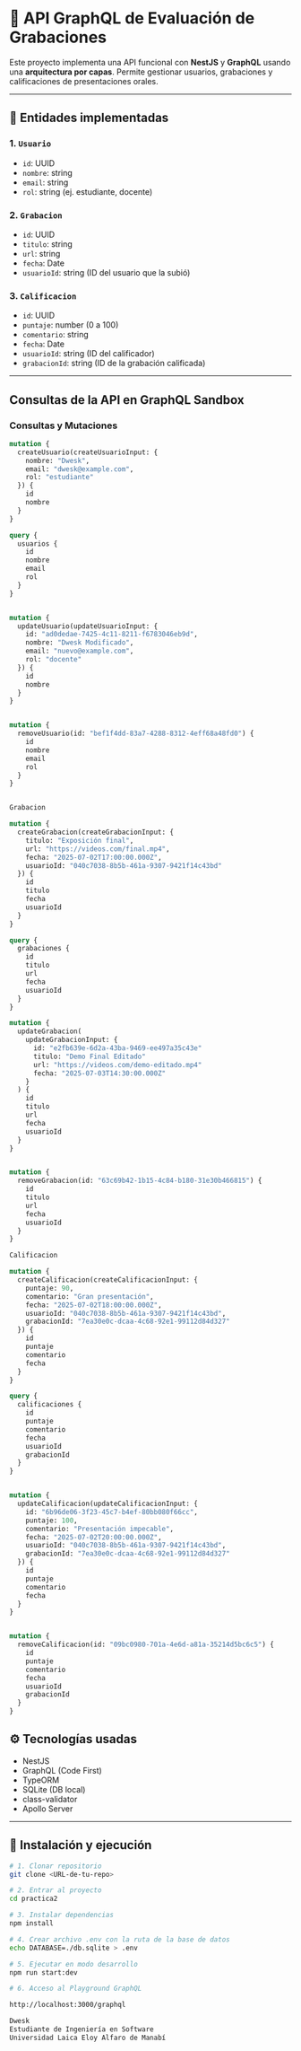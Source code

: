 # 🎯 API GraphQL de Evaluación de Grabaciones

Este proyecto implementa una API funcional con **NestJS** y **GraphQL** usando una **arquitectura por capas**. Permite gestionar usuarios, grabaciones y calificaciones de presentaciones orales.

---

## 📌 Entidades implementadas

### 1. `Usuario`
- `id`: UUID
- `nombre`: string
- `email`: string
- `rol`: string (ej. estudiante, docente)

### 2. `Grabacion`
- `id`: UUID
- `titulo`: string
- `url`: string
- `fecha`: Date
- `usuarioId`: string (ID del usuario que la subió)

### 3. `Calificacion`
- `id`: UUID
- `puntaje`: number (0 a 100)
- `comentario`: string
- `fecha`: Date
- `usuarioId`: string (ID del calificador)
- `grabacionId`: string (ID de la grabación calificada)

---
## Consultas de la API en GraphQL Sandbox
### Consultas y Mutaciones

```graphql
mutation {
  createUsuario(createUsuarioInput: {
    nombre: "Dwesk",
    email: "dwesk@example.com",
    rol: "estudiante"
  }) {
    id
    nombre
  }
}

query {
  usuarios {
    id
    nombre
    email
    rol
  }
}


mutation {
  updateUsuario(updateUsuarioInput: {
    id: "ad0dedae-7425-4c11-8211-f6783046eb9d",
    nombre: "Dwesk Modificado",
    email: "nuevo@example.com",
    rol: "docente"
  }) {
    id
    nombre
  }
}


mutation {
  removeUsuario(id: "bef1f4dd-83a7-4288-8312-4eff68a48fd0") {
    id
    nombre
    email
    rol
  }
}


Grabacion 

mutation {
  createGrabacion(createGrabacionInput: {
    titulo: "Exposición final",
    url: "https://videos.com/final.mp4",
    fecha: "2025-07-02T17:00:00.000Z",
    usuarioId: "040c7038-8b5b-461a-9307-9421f14c43bd"
  }) {
    id
    titulo
    fecha
    usuarioId
  }
}

query {
  grabaciones {
    id
    titulo
    url
    fecha
    usuarioId
  }
}

mutation {
  updateGrabacion(
    updateGrabacionInput: {
      id: "e2fb639e-6d2a-43ba-9469-ee497a35c43e"
      titulo: "Demo Final Editado"
      url: "https://videos.com/demo-editado.mp4"
      fecha: "2025-07-03T14:30:00.000Z"
    }
  ) {
    id
    titulo
    url
    fecha
    usuarioId
  }
}


mutation {
  removeGrabacion(id: "63c69b42-1b15-4c84-b180-31e30b466815") {
    id
    titulo
    url
    fecha
    usuarioId
  }
}

Calificacion 

mutation {
  createCalificacion(createCalificacionInput: {
    puntaje: 90,
    comentario: "Gran presentación",
    fecha: "2025-07-02T18:00:00.000Z",
    usuarioId: "040c7038-8b5b-461a-9307-9421f14c43bd",
    grabacionId: "7ea30e0c-dcaa-4c68-92e1-99112d84d327"
  }) {
    id
    puntaje
    comentario
    fecha
  }
}

query {
  calificaciones {
    id
    puntaje
    comentario
    fecha
    usuarioId
    grabacionId
  }
}


mutation {
  updateCalificacion(updateCalificacionInput: {
    id: "6b96de06-3f23-45c7-b4ef-80bb080f66cc",
    puntaje: 100,
    comentario: "Presentación impecable",
    fecha: "2025-07-02T20:00:00.000Z",
    usuarioId: "040c7038-8b5b-461a-9307-9421f14c43bd",
    grabacionId: "7ea30e0c-dcaa-4c68-92e1-99112d84d327"
  }) {
    id
    puntaje
    comentario
    fecha
  }
}


mutation {
  removeCalificacion(id: "09bc0980-701a-4e6d-a81a-35214d5bc6c5") {
    id
    puntaje
    comentario
    fecha
    usuarioId
    grabacionId
  }
}

```

## ⚙️ Tecnologías usadas

- NestJS
- GraphQL (Code First)
- TypeORM
- SQLite (DB local)
- class-validator
- Apollo Server

---

## 🚀 Instalación y ejecución

```bash
# 1. Clonar repositorio
git clone <URL-de-tu-repo>

# 2. Entrar al proyecto
cd practica2

# 3. Instalar dependencias
npm install

# 4. Crear archivo .env con la ruta de la base de datos
echo DATABASE=./db.sqlite > .env

# 5. Ejecutar en modo desarrollo
npm run start:dev

# 6. Acceso al Playground GraphQL

http://localhost:3000/graphql

Dwesk
Estudiante de Ingeniería en Software
Universidad Laica Eloy Alfaro de Manabí